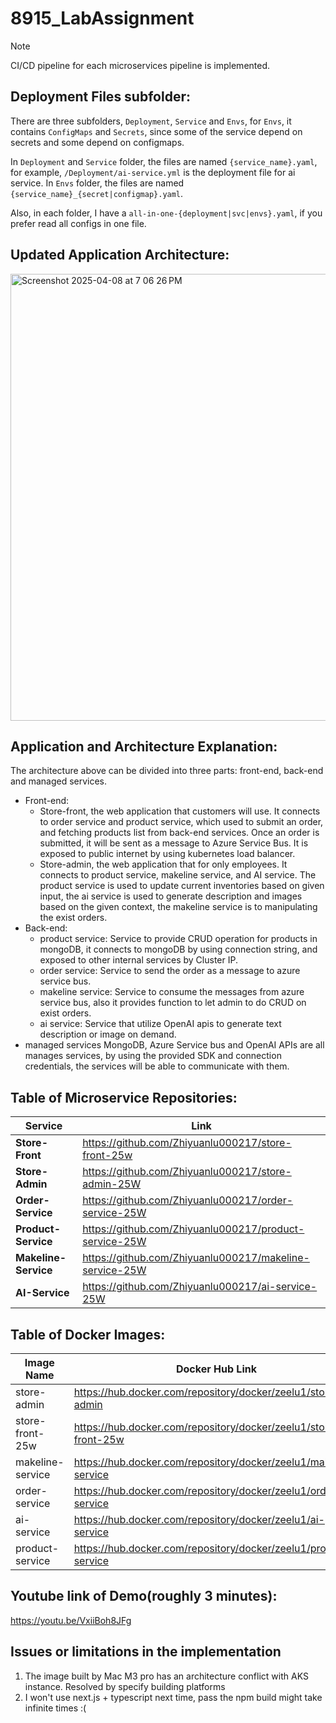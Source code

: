 # 8915_LabAssignment

> [!Note]
> CI/CD pipeline for each microservices pipeline is implemented.

## Deployment Files subfolder:

There are three subfolders, `Deployment`, `Service` and `Envs`, for `Envs`, it contains `ConfigMaps` and `Secrets`, since some of the service depend on secrets and some depend on configmaps.

In `Deployment` and `Service` folder, the files are named `{service_name}.yaml`, for example, `/Deployment/ai-service.yml` is the deployment file for ai service. In `Envs` folder, the files are named `{service_name}_{secret|configmap}.yaml`.

Also, in each folder, I have a `all-in-one-{deployment|svc|envs}.yaml`, if you prefer read all configs in one file.

## Updated Application Architecture:

<img width="715" alt="Screenshot 2025-04-08 at 7 06 26 PM" src="https://github.com/user-attachments/assets/267d33bf-2c70-4ff8-8f95-5392076774d5" />

## Application and Architecture Explanation:

The architecture above can be divided into three parts: front-end, back-end and managed services.
- Front-end:
  - Store-front, the web application that customers will use. It connects to order service and product service, which used to submit an order, and fetching products list from back-end services. Once an order is submitted, it will be sent as a message to Azure Service Bus. It is exposed to public internet by using kubernetes load balancer.
  - Store-admin, the web application that for only employees. It connects to product service, makeline service, and AI service. The product service is used to update current inventories based on given input, the ai service is used to generate description and images based on the given context, the makeline service is to manipulating the exist orders.
- Back-end:
  - product service: Service to provide CRUD operation for products in mongoDB, it connects to mongoDB by using connection string, and exposed to other internal services by Cluster IP.
  - order service: Service to send the order as a message to azure service bus.
  - makeline service: Service to consume the messages from azure service bus, also it provides function to let admin to do CRUD on exist orders.
  - ai service: Service that utilize OpenAI apis to generate text description or image on demand.
- managed services
  MongoDB, Azure Service bus and OpenAI APIs are all manages services, by using the provided SDK and connection credentials, the services will be able to communicate with them.


## Table of Microservice Repositories:
| Service              | Link                                               |
|----------------------|----------------------------------------------------|
| **Store-Front**      | https://github.com/Zhiyuanlu000217/store-front-25w |
| **Store-Admin**      | https://github.com/Zhiyuanlu000217/store-admin-25W |
| **Order-Service**    | https://github.com/Zhiyuanlu000217/order-service-25W |
| **Product-Service**  | https://github.com/Zhiyuanlu000217/product-service-25W |
| **Makeline-Service** | https://github.com/Zhiyuanlu000217/makeline-service-25W |
| **AI-Service**       | https://github.com/Zhiyuanlu000217/ai-service-25W |


## Table of Docker Images:
| Image Name | Docker Hub Link |
|------------|-----------------|
| store-admin | https://hub.docker.com/repository/docker/zeelu1/store-admin |
| store-front-25w | https://hub.docker.com/repository/docker/zeelu1/store-front-25w |
| makeline-service | https://hub.docker.com/repository/docker/zeelu1/makeline-service |
| order-service | https://hub.docker.com/repository/docker/zeelu1/order-service |
| ai-service | https://hub.docker.com/repository/docker/zeelu1/ai-service |
| product-service | https://hub.docker.com/repository/docker/zeelu1/product-service |

## Youtube link of Demo(roughly 3 minutes):
https://youtu.be/VxiiBoh8JFg

## Issues or limitations in the implementation 

1. The image built by Mac M3 pro has an architecture conflict with AKS instance. Resolved by specify building platforms
2. I won't use next.js + typescript next time, pass the npm build might take infinite times :(
